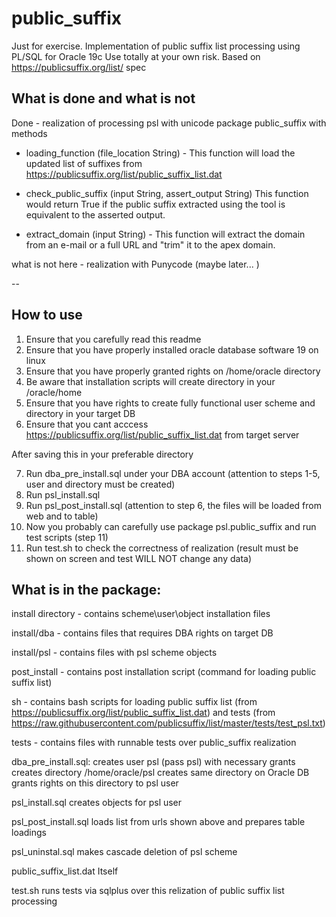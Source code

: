 # public_suffix
Just for exercise. Implementation of public suffix list processing using PL/SQL for Oracle 19c
Use totally at your own risk. 
Based on https://publicsuffix.org/list/ spec

## What is done and what is not
Done - realization of processing psl with unicode
package public_suffix with methods

* loading_function (file_location String) - 
This function will load the updated list of suffixes from https://publicsuffix.org/list/public_suffix_list.dat 

* check_public_suffix (input String, assert_output String)
This function would return True if the public suffix extracted using the tool is equivalent to the asserted output. 

* extract_domain (input String) - This function will extract the domain from an e-mail or a full URL and "trim" it to the apex domain.

what is not here  - realization with Punycode (maybe later... )

--

## How to use
1. Ensure that you carefully read this readme
2. Ensure that you have properly installed oracle database software 19 on linux
3. Ensure that you have properly granted rights on /home/oracle directory
4. Be aware that installation scripts will create directory in your /oracle/home
5. Ensure that you have rights to create fully functional user scheme and directory in your target DB
6. Ensure that you cant acccess https://publicsuffix.org/list/public_suffix_list.dat from target server

After saving this in your preferable directory 

7. Run dba_pre_install.sql under your DBA account (attention to steps 1-5, user and directory must be created)
8. Run psl_install.sql
9. Run psl_post_install.sql (attention to step 6, the files will be loaded from web and to table)
10. Now you probably can carefully use package psl.public_suffix and run test scripts (step 11)
11. Run test.sh to check the correctness of realization (result must be shown on screen and test WILL NOT change any data)


## What is in the package:

install directory - contains scheme\user\object installation files

install/dba - contains files that requires DBA rights on target DB

install/psl - contains files with psl scheme objects

post_install - contains post installation script (command for loading public suffix list)

sh - contains bash scripts for loading public suffix list (from https://publicsuffix.org/list/public_suffix_list.dat) 
     and tests (from https://raw.githubusercontent.com/publicsuffix/list/master/tests/test_psl.txt)
     
tests - contains files with runnable tests over public_suffix realization

dba_pre_install.sql:
  creates user psl (pass psl) with necessary grants
  creates directory /home/oracle/psl
  creates same directory on Oracle DB
  grants rights on this directory to psl user

psl_install.sql
  creates objects for psl user

psl_post_install.sql
  loads list from urls shown above and prepares table loadings
  
psl_uninstal.sql
  makes cascade deletion of psl scheme

public_suffix_list.dat 
  Itself

test.sh
  runs tests via sqlplus over this relization of public suffix list processing
  

